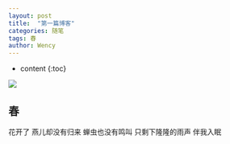 ```yaml
---
layout: post
title:  "第一篇博客"
categories: 随笔
tags: 春
author: Wency
---
```


* content
{:toc}

![](https://upload-images.jianshu.io/upload_images/20596245-a2f094dc050e96ff.jpg?imageMogr2/auto-orient/strip%7CimageView2/2/w/1240)


## 春
花开了
燕儿却没有归来
蝉虫也没有鸣叫
只剩下隆隆的雨声
伴我入眠

